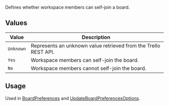 Defines whether workspace members can self-join a board.

## Values
| Value | Description |
| --- | --- |
| `Unknown` | Represents an unknown value retrieved from the Trello REST API. |
| `Yes` | Workspace members can self-join the board. |
| `No` | Workspace members cannot self-join the board. |

## Usage
Used in [BoardPreferences](BoardPreferences) and [UpdateBoardPreferencesOptions](UpdateBoardPreferencesOptions).
